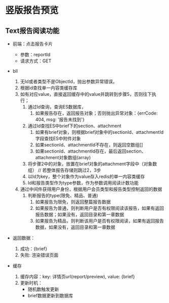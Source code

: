 <!--作者：袭凤双 -->
<!-- 时间：2019.12.08 -->

# 竖版报告预览

## Text报告阅读功能

- 前端：点击报告卡片

  - 参数：reportId
  - 请求方式：GET

- bll

  1. 无Id或者类型不是ObjectId，抛出参数异常错误。
  2. 根据id查找单一内容类缓存库
  3. 如有对应value，直接返回缓存中的value并跳转到步骤5，否则往下执行；
     1. 通过Id查询，查询ES数据库，
        1. 如果报告存在，返回报告对象；否则抛出异常对象：{errCode: 404, msg: '报告未找到'}
     2. 通过Id查找ES中brief下的section、attachment
        1. 如果有brief对象，则根据brief对象中的sectionId、attachmentId字段查找ES中附件对象
        2. 如果sectionId、attachmentId不存在，则返回空数组[]
        3. 如果sectionId、attachmentId存在，最后返回section、attachment对象数组(array)
     3. 将步骤2中的对象，放置在brief对象的attachment字段中（对象数组） // 若整体报告存储则跳过2，3步
     4. 以Id为key，整个对象作为value存入redis的单一内容类缓存
     5. Id和报告类型作为type参数，作为参数调用阅读计数功能
  4. 通过中间件获得用户身份，根据用户会员类型和报告类型控制返回的数据
      1. 判断报告的type(限免、精品、普通)
          1. 如果报告为限免，则返回整篇报告数据
          2. 如果报告为普通，则判断用户是否有权限阅读该报告，如果有返回报告数据；如果没有，返回目录和第一章数据
          3. 如果报告为精品，则判断该用户是否有权限阅读，如果有返回报告数据，如果没有，返回目录和第一章数据

- 返回数据：
    1. 成功：{brief}
    2. 失败: 渲染错误页面

- 缓存

  1. 缓存内容：key: 详情页url(report/preview), value: {brief}
  2. 更新时机：
     - 随机数触发更新
     - brief数据更新到数据库
